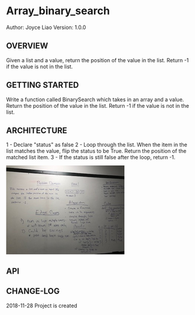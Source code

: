 # Array_binary_search


Author: Joyce Liao
Version: 1.0.0



## OVERVIEW
Given a list and a value, return the position of the value in the list. Return -1 if the value is not in the list.


## GETTING STARTED
Write a function called BinarySearch which takes in an array and a value. Return the position of the value in the list. Return -1 if the value is not in the list.


## ARCHITECTURE
1 - Declare "status" as false
2 - Loop through the list. When the item in the list matches the value, flip the status to be True. Return the position of the matched list item.
3 - If the status is still false after the loop, return -1.

![White Boarding](https://github.com/joyliao07/data_structures_and_algorithms/blob/master/assets/03_array_binary_search_(1).jpg)

## API



## CHANGE-LOG



2018-11-28 Project is created